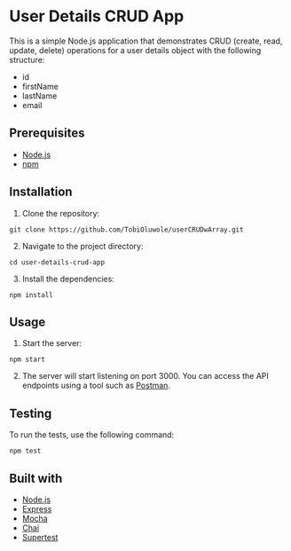 # User Details CRUD App

This is a simple Node.js application that demonstrates CRUD (create, read, update, delete) operations for a user details object with the following structure:

- id
- firstName
- lastName
- email

## Prerequisites

- [Node.js](https://nodejs.org/)
- [npm](https://www.npmjs.com/)

## Installation

1. Clone the repository:

```
git clone https://github.com/TobiOluwole/userCRUDwArray.git
```

2. Navigate to the project directory:

```
cd user-details-crud-app
```

3. Install the dependencies:

```
npm install
```


## Usage

1. Start the server:

```
npm start
```


2. The server will start listening on port 3000. You can access the API endpoints using a tool such as [Postman](https://www.postman.com/).

## Testing

To run the tests, use the following command:

```
npm test
```

## Built with

- [Node.js](https://nodejs.org/)
- [Express](https://expressjs.com/)
- [Mocha](https://mochajs.org/)
- [Chai](https://www.chaijs.com/)
- [Supertest](https://www.npmjs.com/package/supertest)

